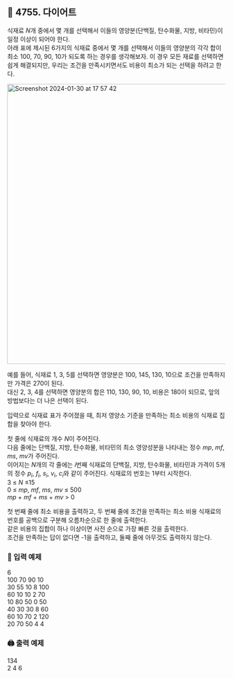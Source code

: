 ## 🏁 4755. 다이어트
식재료 $N$개 중에서 몇 개를 선택해서 이들의 영양분(단백질, 탄수화물, 지방, 비타민)이 일정 이상이 되어야 한다. 
<br>아래 표에 제시된 6가지의 식재료 중에서 몇 개를 선택해서 이들의 영양분의 각각 합이 최소 100, 70, 90, 10가 되도록 하는 경우를 생각해보자. 이 경우 모든 재료를 선택하면 쉽게 해결되지만, 우리는 조건을 만족시키면서도 비용이 최소가 되는 선택을 하려고 한다.

<img width="647" alt="Screenshot 2024-01-30 at 17 57 42" src="https://github.com/StopSoo/baekjoon/assets/114139700/aa668596-d464-4ba0-9700-c4bf379327df">

예를 들어, 식재료 1, 3, 5를 선택하면 영양분은 100, 145, 130, 10으로 조건을 만족하지만 가격은 270이 된다. 
<br>대신 2, 3, 4를 선택하면 영양분의 합은 110, 130, 90, 10, 비용은 180이 되므로, 앞의 방법보다는 더 나은 선택이 된다.

입력으로 식재료 표가 주어졌을 때, 최저 영양소 기준을 만족하는 최소 비용의 식재료 집합을 찾아야 한다.

첫 줄에 식재료의 개수 $N$이 주어진다.
<br>다음 줄에는 단백질, 지방, 탄수화물, 비타민의 최소 영양성분을 나타내는 정수 $mp$, $mf$, $ms$, $mv$가 주어진다.
<br>이어지는 $N$개의 각 줄에는 $i$번째 식재료의 단백질, 지방, 탄수화물, 비타민과 가격이 5개의 정수 $p_i$, $f_i$, $s_i$, $v_i$, $c_i$와 같이 주어진다. 식재료의 번호는 1부터 시작한다.
<br>3 ≤ $N$ ≤15
<br>0 ≤ $mp$, $mf$, $ms$, $mv$ ≤ 500
<br>$mp$ + $mf$ + $ms$ + $mv$ > 0

첫 번째 줄에 최소 비용을 출력하고, 두 번째 줄에 조건을 만족하는 최소 비용 식재료의 번호를 공백으로 구분해 오름차순으로 한 줄에 출력한다. 
<br>같은 비용의 집합이 하나 이상이면 사전 순으로 가장 빠른 것을 출력한다.<br>
조건을 만족하는 답이 없다면 -1을 출력하고, 둘째 줄에 아무것도 출력하지 않는다.

### 📝 입력 예제
6<br>
100 70 90 10<br>
30 55 10 8 100<br>
60 10 10 2 70<br>
10 80 50 0 50<br>
40 30 30 8 60<br>
60 10 70 2 120<br>
20 70 50 4 4


### 🖨️ 출력 예제
134<br>
2 4 6 
